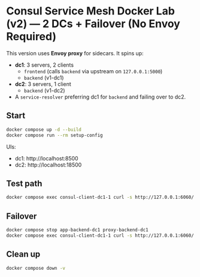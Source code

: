 # Consul Service Mesh Docker Lab (v2) — 2 DCs + Failover (No Envoy Required)

This version uses **Envoy proxy** for sidecars. It spins up:
- **dc1**: 3 servers, 2 clients
  - `frontend` (calls `backend` via upstream on `127.0.0.1:5000`)
  - `backend` (v1-dc1)
- **dc2**: 3 servers, 1 client
  - `backend` (v1-dc2)
- A `service-resolver` preferring dc1 for `backend` and failing over to dc2.

## Start
```bash
docker compose up -d --build
docker compose run --rm setup-config
```

UIs:
- dc1: http://localhost:8500
- dc2: http://localhost:18500

## Test path
```bash
docker compose exec consul-client-dc1-1 curl -s http://127.0.0.1:6060/ | jq .
```

## Failover
```bash
docker compose stop app-backend-dc1 proxy-backend-dc1
docker compose exec consul-client-dc1-1 curl -s http://127.0.0.1:6060/ | jq .
```

## Clean up
```bash
docker compose down -v
```
